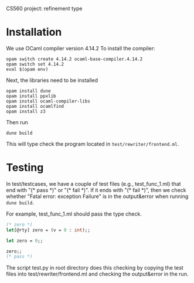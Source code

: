 CS560 project: refinement type

# Installation
We use OCaml compiler version 4.14.2
To install the compiler:

```
opam switch create 4.14.2 ocaml-base-compiler.4.14.2
opam switch set 4.14.2
eval $(opam env)
```

Next, the libraries need to be installed 
```
opam install dune
opam install ppxlib
opam install ocaml-compiler-libs
opam install ocamlfind
opam install z3
```

Then run
```
dune build
```

This will type check the program located in `test/rewriter/frontend.ml`.

# Testing

In test/testcases, we have a couple of test files (e.g., test_func_1.ml) that end with "(\* pass \*)" or "(\* fail \*)". If it ends with "(\* fail \*)", then we check whether "Fatal error: exception Failure" is in the output&error when running `dune build`. 

For example, test_func_1.ml should pass the type check.

``` OCaml
(* zero *)
let[@rty] zero = (v = 0 : int);;

let zero = 0;;

zero;;
(* pass *)
```

The script test.py in root directory does this checking by copying the test files into test/rewriter/frontend.ml and checking the output&error in the run.
